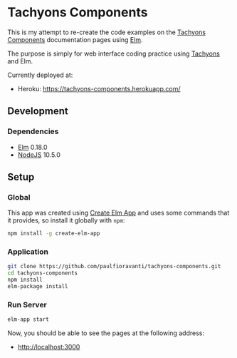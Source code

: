 # Tachyons Components

This is my attempt to re-create the code examples on the [Tachyons Components][]
documentation pages using [Elm][].

The purpose is simply for web interface coding practice using [Tachyons][] and
Elm.

Currently deployed at:

- Heroku: <https://tachyons-components.herokuapp.com/>

## Development

### Dependencies

- [Elm][] 0.18.0
- [NodeJS][] 10.5.0

## Setup

### Global

This app was created using [Create Elm App][] and uses some commands that it
provides, so install it globally with `npm`:

```sh
npm install -g create-elm-app
```

### Application

```sh
git clone https://github.com/paulfioravanti/tachyons-components.git
cd tachyons-components
npm install
elm-package install
```

### Run Server

```sh
elm-app start
```

Now, you should be able to see the pages at the following address:

- <http://localhost:3000>

[Create Elm App]: https://github.com/halfzebra/create-elm-app
[Elm]: http://elm-lang.org/
[NodeJS]: https://nodejs.org/en/
[Tachyons]: http://tachyons.io/
[Tachyons Components]: http://tachyons.io/components/
